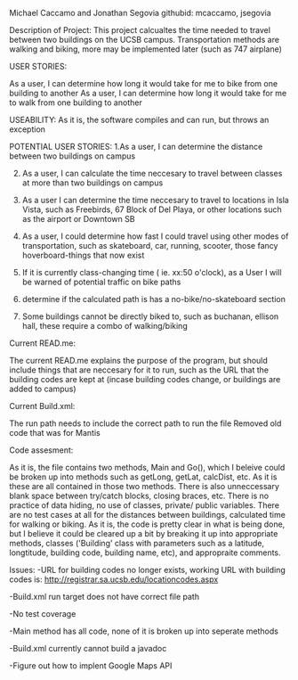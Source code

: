 Michael Caccamo and Jonathan Segovia
githubid: mcaccamo, jsegovia


Description of Project:
This project calcualtes the time needed to travel between two buildings on the UCSB campus. Transportation methods are walking and biking, more may be implemented later (such as 747 airplane)

USER STORIES:

As a user, I can determine how long it would take for me to bike  from one building to another 
As a user, I can determine how long it would take for me to walk  from one building to another 

USEABILITY:
As it is, the software compiles and can run, but throws an exception 

POTENTIAL USER STORIES:
1.As a user, I can determine the distance between two buildings on campus

2. As a user, I can calculate the time neccesary to travel between classes at more than two buildings on campus

3. As a user I can determine the time neccesary to travel to locations in Isla Vista, such as Freebirds, 67 Block of Del Playa, or other locations such as the airport or Downtown SB 

4. As a user, I could determine how fast I could travel using other modes of transportation, such as skateboard, car, running, scooter, those fancy hoverboard-things that now exist 

5. If it is currently class-changing time ( ie.  xx:50 o'clock), as a User I will be warned of potential traffic on bike paths

6. determine if the calculated path is has a no-bike/no-skateboard section

7. Some buildings cannot be directly biked to, such as buchanan, ellison hall, these require a combo of walking/biking


Current READ.me:

The current READ.me explains the purpose of the program, but should include things that are neccesary for it to run, such as the URL that the building codes are kept at (incase building codes change, or buildings are added to campus)

Current Build.xml:

The run path needs to include the correct path to run the file
Removed old code that was for Mantis


Code assesment:

As it is, the file contains two methods, Main and Go(), which I beleive could be  broken up into methods such as getLong, getLat, calcDist, etc. As it is these are all contained in those two methods. There is also unneccessary blank space between try/catch blocks, closing braces, etc. There is no practice of data hiding, no use of classes, private/ public variables. There are no test cases at all for the distances between buildings, calculated time for walking or biking. As it is, the code is pretty clear in what is being done, but I believe it could be cleared up a bit by breaking it up into appropriate methods, classes ('Building' class with parameters such as a latitude, longtitude, building code, building name, etc), and appropraite comments. 





Issues:
-URL for building codes no longer exists, working URL with building codes is:
http://registrar.sa.ucsb.edu/locationcodes.aspx

-Build.xml run target does not have correct file path

-No test coverage 

-Main method has all code, none of it is broken up into seperate methods

-Build.xml currently cannot build a javadoc

-Figure out how to implent Google Maps API